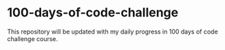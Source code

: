 # 100-days-of-code-challenge
This repository will be updated with my daily progress in 100 days of code challenge course. 
